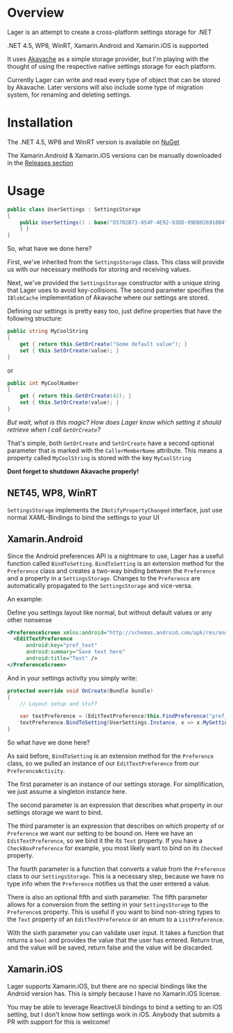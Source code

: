# Overview

Lager is an attempt to create a cross-platform settings storage for .NET

.NET 4.5, WP8, WinRT, Xamarin.Android and Xamarin.iOS is supported

It uses [Akavache](https://github.com/akavache/Akavache) as a simple storage provider, but I'm playing with the thought of using the respective native settings storage for each platform.

Currently Lager can write and read every type of object that can be stored by Akavache.
Later versions will also include some type of migration system, for renaming and deleting settings.

# Installation

The .NET 4.5, WP8 and WinRT version is available on [NuGet](https://www.nuget.org/packages/Lager/)

The Xamarin.Android & Xamarin.iOS versions can be manually downloaded in the [Releases section](https://github.com/flagbug/Lager/releases)

# Usage

```cs
public class UserSettings : SettingsStorage
{
	public UserSettings() : base("D5702B73-854F-4E92-93DD-99DB026918B4", BlobCache.UserAccount)
	{ }
}
```
	
So, what have we done here?

First, we've inherited from the `SettingsStorage` class. 
This class will provide us with our necessary methods for storing and receiving values.

Next, we've provided the `SettingsStorage` constructor with a unique string that Lager uses to avoid key-collisions.
The second parameter specifies the `IBlobCache` implementation of Akavache where our settings are stored.

Defining our settings is pretty easy too, just define properties that have the following structure:

```cs
public string MyCoolString
{
	get { return this.GetOrCreate("Some default value"); }
	set { this.SetOrCreate(value); }
}
```
	
or

```cs
public int MyCoolNumber
{
    get { return this.GetOrCreate(42); }
    set { this.SetOrCreate(value); }
}
```
	
*But wait, what is this magic? How does Lager know which setting it should retrieve when I call `GetOrCreate`?*

That's simple, both `GetOrCreate` and `SetOrCreate` have a second optional parameter that is marked with the `CallerMemberName` attribute.
This means a property called `MyCoolString` is stored with the key `MyCoolString`

**Dont forget to shutdown Akavache properly!**

## NET45, WP8, WinRT

`SettingsStorage` implements the `INotifyPropertyChanged` interface, just use normal XAML-Bindings to bind the settings to your UI

## Xamarin.Android

Since the Android preferences API is a nightmare to use, Lager has a useful function called `BindToSetting`.
`BindToSetting` is an extension method for the `Preference` class and creates a two-way binding between the `Preference` and a property in a `SettingsStorage`.
Changes to the `Preference` are automatically propagated to the `SettingsStorage` and vice-versa.

An example:

Define you settings layout like normal, but without default values or any other nonsense

```xml
<PreferenceScreen xmlns:android="http://schemas.android.com/apk/res/android">
  <EditTextPreference
	  android:key="pref_text"
	  android:summary="Save text here"
	  android:title="Text" />
</PreferenceScreen>
```

And in your settings activity you simply write:

```cs
protected override void OnCreate(Bundle bundle)
{
    // Layout setup and stuff

    var textPreference = (EditTextPreference)this.FindPreference("pref_text");
    textPreference.BindToSetting(UserSettings.Instance, x => x.MySettingsString, x => x.Text, x => x.ToString());
}
```

So what have we done here?

As said before, `BindToSetting` is an extension method for the `Preference` class, so we pulled an instance of our `EditTextPreference` from our `PreferenceActivity`.

The first parameter is an instance of our settings storage. For simplification, we just assume a singleton instance here.

The second parameter is an expression that describes what property in our settings storage we want to bind.

The third parameter is an expression that describes on which property of or `Preference` we want our setting to be bound on.
Here we have an `EditTextPreference`, so we bind it the its `Text` property. If you have a `CheckBoxPreference` for example, you most likely want to bind on its `Checked` property.

The fourth parameter is a function that converts a value from the `Preference` class to our `SettingsStorage`. 
This is a necessary step, because we have no type info when the `Preference` notifies us that the user entered a value.

There is also an optional fifth and sixth parameter.
The fifth parameter allows for a conversion from the setting in your `SettingsStorage` to the `Preference`s property.
This is useful if you want to bind non-string types to the `Text` property of an `EditTextPreference` or an enum to a `ListPreference`.

With the sixth parameter you can validate user input. It takes a function that returns a `bool` and provides the value that the user has entered.
Return true, and the value will be saved, return false and the value will be discarded.

## Xamarin.iOS

Lager supports Xamarin.iOS, but there are no special bindings like the Android version has.
This is simply because I have no Xamarin.iOS license.

You may be able to leverage ReactiveUI bindings to bind a setting to an iOS setting, but I don't know how settings work in iOS. Anybody that submits a PR with support for this is welcome!
